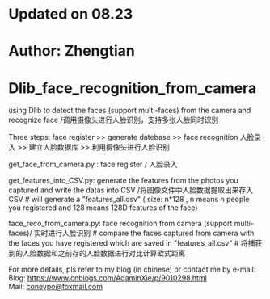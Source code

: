 # Updated on 08.23
# Author: Zhengtian
# Dlib_face_recognition_from_camera

using Dlib to detect the faces (support multi-faces) from the camera and recognize face  /调用摄像头进行人脸识别，支持多张人脸同时识别

Three steps:
  face register >> generate datebase >> face recognition
  人脸录入 >> 建立人脸数据库 >> 利用摄像头进行人脸识别

get_face_from_camera.py : face register / 人脸录入

get_features_into_CSV.py: generate the features from the photos you captured and write the datas into CSV /将图像文件中人脸数据提取出来存入CSV
 	# will generate a "features_all.csv" ( size: n*128 , n means n people you registered and 128 means 128D features of the face)

face_reco_from_camera.py: face recognition from camera (support multi-faces)/ 实时进行人脸识别
  	# compare the faces captured from camera with the faces you have registered which are saved in "features_all.csv"
  	# 将捕获到的人脸数据和之前存的人脸数据进行对比计算欧式距离
  
For more details, pls refer to my blog (in chinese) or contact me by e-mail:
	Blog: https://www.cnblogs.com/AdaminXie/p/9010298.html  
	Mail: coneypo@foxmail.com
